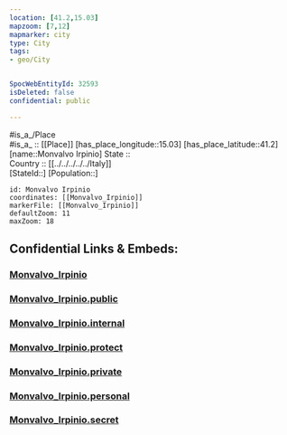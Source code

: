 ```yaml
---
location: [41.2,15.03] 
mapzoom: [7,12] 
mapmarker: city 
type: City
tags:
- geo/City


SpocWebEntityId: 32593
isDeleted: false
confidential: public

---
```

#is_a_/Place  
#is_a_ :: [[Place]] 
[has_place_longitude::15.03] 
[has_place_latitude::41.2] 
[name::Monvalvo Irpinio] 
State ::  
Country :: [[../../../../../Italy]]  
[StateId::] 
[Population::] 



```leaflet
id: Monvalvo Irpinio
coordinates: [[Monvalvo_Irpinio]] 
markerFile: [[Monvalvo_Irpinio]] 
defaultZoom: 11 
maxZoom: 18
```


## Confidential Links & Embeds: 

### [Monvalvo_Irpinio](/_Standards/Earth/Continent/Europe/Europe~South/Italy/regions~Italy/Campania/Avellino.Province/City/Monvalvo_Irpinio.md) 

### [Monvalvo_Irpinio.public](/_public/Earth/Continent/Europe/Europe~South/Italy/regions~Italy/Campania/Avellino.Province/City/Monvalvo_Irpinio.public.md) 

### [Monvalvo_Irpinio.internal](/_internal/Earth/Continent/Europe/Europe~South/Italy/regions~Italy/Campania/Avellino.Province/City/Monvalvo_Irpinio.internal.md) 

### [Monvalvo_Irpinio.protect](/_protect/Earth/Continent/Europe/Europe~South/Italy/regions~Italy/Campania/Avellino.Province/City/Monvalvo_Irpinio.protect.md) 

### [Monvalvo_Irpinio.private](/_private/Earth/Continent/Europe/Europe~South/Italy/regions~Italy/Campania/Avellino.Province/City/Monvalvo_Irpinio.private.md) 

### [Monvalvo_Irpinio.personal](/_personal/Earth/Continent/Europe/Europe~South/Italy/regions~Italy/Campania/Avellino.Province/City/Monvalvo_Irpinio.personal.md) 

### [Monvalvo_Irpinio.secret](/_secret/Earth/Continent/Europe/Europe~South/Italy/regions~Italy/Campania/Avellino.Province/City/Monvalvo_Irpinio.secret.md)

